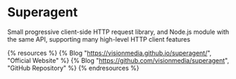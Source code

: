 # Superagent

Small progressive client-side HTTP request library, and Node.js module with the same API, supporting many high-level HTTP client features

{% resources %}
  {% Blog "https://visionmedia.github.io/superagent/", "Official Website" %}
  {% Blog "https://github.com/visionmedia/superagent", "GitHub Repository" %}
{% endresources %}

